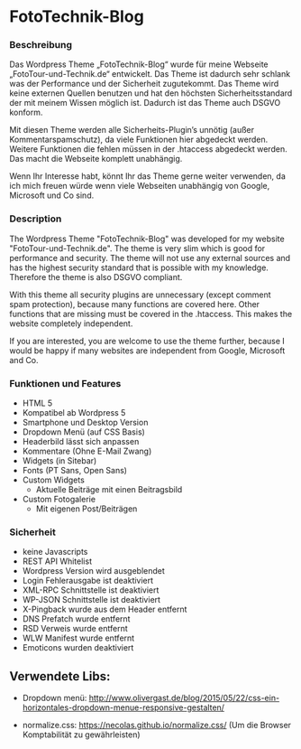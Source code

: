 # FotoTechnik-Blog

### Beschreibung
Das Wordpress Theme „FotoTechnik-Blog“ wurde für meine Webseite „FotoTour-und-Technik.de“ entwickelt. Das Theme ist dadurch sehr schlank was der Performance und der Sicherheit zugutekommt. Das Theme wird keine externen Quellen benutzen und hat den höchsten Sicherheitsstandard der mit meinem Wissen möglich ist. Dadurch ist das Theme auch DSGVO konform.

Mit diesen Theme werden alle Sicherheits-Plugin’s unnötig (außer Kommentarspamschutz), da viele Funktionen hier abgedeckt werden. Weitere Funktionen die fehlen müssen in der .htaccess abgedeckt werden.
Das macht die Webseite komplett unabhängig.

Wenn Ihr Interesse habt, könnt Ihr das Theme gerne weiter verwenden, da ich mich freuen würde wenn viele Webseiten unabhängig von Google, Microsoft und Co sind.


### Description
The Wordpress Theme "FotoTechnik-Blog" was developed for my website "FotoTour-und-Technik.de". The theme is very slim which is good for performance and security. The theme will not use any external sources and has the highest security standard that is possible with my knowledge. Therefore the theme is also DSGVO compliant.

With this theme all security plugins are unnecessary (except comment spam protection), because many functions are covered here. Other functions that are missing must be covered in the .htaccess.
This makes the website completely independent.

If you are interested, you are welcome to use the theme further, because I would be happy if many websites are independent from Google, Microsoft and Co.


### Funktionen und Features

- HTML 5
- Kompatibel ab Wordpress 5
- Smartphone und Desktop Version
- Dropdown Menü (auf CSS Basis)
- Headerbild lässt sich anpassen
- Kommentare (Ohne E-Mail Zwang)
- Widgets (in Sitebar)
- Fonts (PT Sans, Open Sans)
- Custom Widgets
  - Aktuelle Beiträge mit einen Beitragsbild
- Custom Fotogalerie
  - Mit eigenen Post/Beiträgen


### Sicherheit

- keine Javascripts
- REST API Whitelist
- Wordpress Version wird ausgeblendet
- Login Fehlerausgabe ist deaktiviert
- XML-RPC Schnittstelle ist deaktiviert
- WP-JSON Schnittstelle ist deaktiviert
- X-Pingback wurde aus dem Header entfernt
- DNS Prefatch wurde entfernt
- RSD Verweis wurde entfernt
- WLW Manifest wurde entfernt
- Emoticons wurden deaktiviert


## Verwendete Libs:
  - Dropdown menü: http://www.olivergast.de/blog/2015/05/22/css-ein-horizontales-dropdown-menue-responsive-gestalten/

  - normalize.css: https://necolas.github.io/normalize.css/
    (Um die Browser Komptabilität zu gewährleisten)
